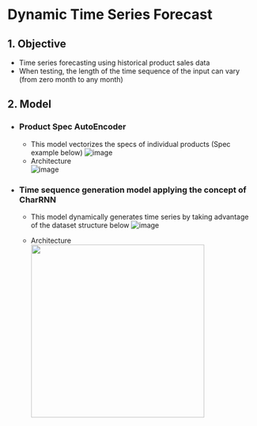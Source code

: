 # Dynamic Time Series Forecast
## 1. Objective
  - Time series forecasting using historical product sales data
  - When testing, the length of the time sequence of the input can vary (from zero month to any month)
  
## 2. Model
  - ### Product Spec AutoEncoder
    - This model vectorizes the specs of individual products (Spec example below)
    ![image](https://user-images.githubusercontent.com/13309017/201269233-422b5c78-e26f-4a85-b5ea-39b16a820d90.png)
    - Architecture  
    ![image](https://user-images.githubusercontent.com/13309017/201280363-feeab2fa-970c-4358-87b9-80b3e50806ce.png)
 
   ###  
   ###
 
  - ### Time sequence generation model applying the concept of CharRNN  
    - This model dynamically generates time series by taking advantage of the dataset structure below 
      ![image](https://user-images.githubusercontent.com/13309017/201481240-69497e23-7626-4550-9af2-5f5a5334569f.png)

    - Architecture  
      <img src="https://user-images.githubusercontent.com/13309017/201481260-b3bd2e21-f374-47e2-877f-d07a89c2a2aa.png" alt="" width="350"/>
